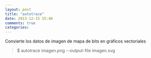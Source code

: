 ```yaml
---
layout: post
title: "autotrace"
date: 2013-12-15 15:40
comments: true
categories: 
---
```

Convierte los datos de imagen de mapa de bits en gráficos vectoriales

>$ autotrace imagen.png --output-file imagen.svg

